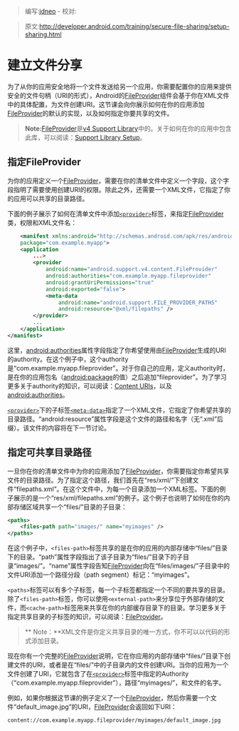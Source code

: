 > 编写:[jdneo](https://github.com/jdneo) - 校对:

> 原文:<http://developer.android.com/training/secure-file-sharing/setup-sharing.html>

# 建立文件分享

为了从你的应用安全地将一个文件发送给另一个应用，你需要配置你的应用来提供安全的文件句柄（URI的形式），Android的[FileProvider](http://developer.android.com/reference/android/support/v4/content/FileProvider.html)组件会基于你在XML文件中的具体配置，为文件创建URI。这节课会向你展示如何在你的应用添加[FileProvider](http://developer.android.com/reference/android/support/v4/content/FileProvider.html)的默认的实现，以及如何指定你要共享的文件。

> **Note:**[FileProvider](http://developer.android.com/reference/android/support/v4/content/FileProvider.html)是[v4 Support Library](http://developer.android.com/tools/support-library/features.html#v4)中的。关于如何在你的应用中包含此库，可以阅读：[Support Library Setup](http://developer.android.com/tools/support-library/setup.html)。

## 指定FileProvider

为你的应用定义一个[FileProvider](http://developer.android.com/reference/android/support/v4/content/FileProvider.html)，需要在你的清单文件中定义一个字段，这个字段指明了需要使用创建URI的权限。除此之外，还需要一个XML文件，它指定了你的应用可以共享的目录路径。

下面的例子展示了如何在清单文件中添加[`<provider>`](http://developer.android.com/guide/topics/manifest/provider-element.html)标签，来指定[FileProvider](http://developer.android.com/reference/android/support/v4/content/FileProvider.html)类，权限和XML文件名：

```xml
    <manifest xmlns:android="http://schemas.android.com/apk/res/android"
    package="com.example.myapp">
    <application
        ...>
        <provider
            android:name="android.support.v4.content.FileProvider"
            android:authorities="com.example.myapp.fileprovider"
            android:grantUriPermissions="true"
            android:exported="false">
            <meta-data
                android:name="android.support.FILE_PROVIDER_PATHS"
                android:resource="@xml/filepaths" />
        </provider>
        ...
    </application>
</manifest>
```
这里，[android:authorities](http://developer.android.com/guide/topics/manifest/provider-element.html#auth)属性字段指定了你希望使用由[FileProvider](http://developer.android.com/reference/android/support/v4/content/FileProvider.html)生成的URI的authority。在这个例子中，这个authority是“com.example.myapp.fileprovider”。对于你自己的应用，定义authority时，是在你的应用包名（[android:package](http://developer.android.com/guide/topics/manifest/manifest-element.html#package)的值）之后追加“fileprovider”。为了学习更多关于authority的知识，可以阅读：[Content URIs](http://developer.android.com/guide/topics/providers/content-provider-basics.html#ContentURIs)，以及[android:authorities](http://developer.android.com/guide/topics/manifest/provider-element.html#auth)。

[`<provider>`](http://developer.android.com/guide/topics/manifest/provider-element.html)下的子标签[`<meta-data>`](http://developer.android.com/guide/topics/manifest/meta-data-element.html)指定了一个XML文件，它指定了你希望共享的目录路径。“android:resource”属性字段是这个文件的路径和名字（无“.xml”后缀）。该文件的内容将在下一节讨论。

## 指定可共享目录路径

一旦你在你的清单文件中为你的应用添加了[FileProvider](http://developer.android.com/reference/android/support/v4/content/FileProvider.html)，你需要指定你希望共享文件的目录路径。为了指定这个路径，我们首先在“res/xml/”下创建文件“filepaths.xml”。在这个文件中，为每一个目录添加一个XML标签。下面的例子展示的是一个“res/xml/filepaths.xml”的例子。这个例子也说明了如何在你的内部存储区域共享一个“files/”目录的子目录：

```xml
<paths>
    <files-path path="images/" name="myimages" />
</paths>
```

在这个例子中，`<files-path>`标签共享的是在你的应用的内部存储中“files/”目录下的目录。“path”属性字段指出了该子目录为“files/”目录下的子目录“images/”。“name”属性字段告知[FileProvider](http://developer.android.com/reference/android/support/v4/content/FileProvider.html)向在“files/images/”子目录中的文件URI添加一个路径分段（path segment）标记：“myimages”。

`<paths>`标签可以有多个子标签，每一个子标签都指定一个不同的要共享的目录。除了`<files-path>`标签，你可以使用`<external-path>`来分享位于外部存储的文件，而`<cache-path>`标签用来共享在你的内部缓存目录下的目录。学习更多关于指定共享目录的子标签的知识，可以阅读：[FileProvider](http://developer.android.com/reference/android/support/v4/content/FileProvider.html)。

>** Note：**XML文件是你定义共享目录的唯一方式，你不可以以代码的形式添加目录。

现在你有一个完整的[FileProvider](http://developer.android.com/reference/android/support/v4/content/FileProvider.html)说明，它在你应用的内部存储中“files/”目录下创建文件的URI，或者是在“files/”中的子目录内的文件创建URI。当你的应用为一个文件创建了URI，它就包含了在[`<provider>`](http://developer.android.com/guide/topics/manifest/provider-element.html)标签中指定的Authority（“com.example.myapp.fileprovider”），路径“myimages/”，和文件的名字。

例如，如果你根据这节课的例子定义了一个[FileProvider](http://developer.android.com/reference/android/support/v4/content/FileProvider.html)，然后你需要一个文件“default_image.jpg”的URI，[FileProvider](http://developer.android.com/reference/android/support/v4/content/FileProvider.html)会返回如下URI：

```
content://com.example.myapp.fileprovider/myimages/default_image.jpg
```
